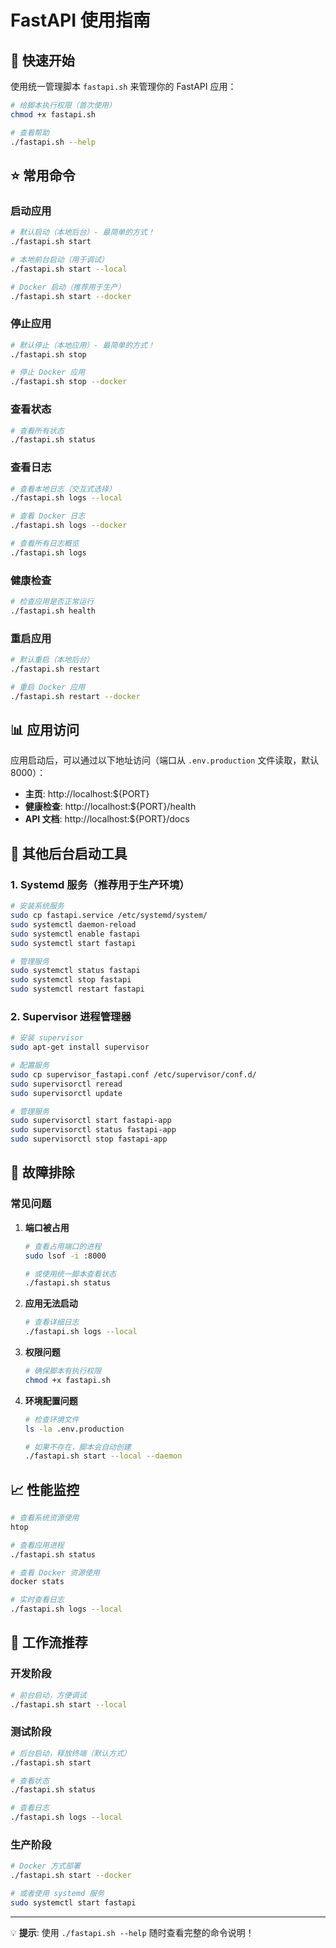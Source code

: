 # FastAPI 使用指南

## 🚀 快速开始

使用统一管理脚本 `fastapi.sh` 来管理你的 FastAPI 应用：

```bash
# 给脚本执行权限（首次使用）
chmod +x fastapi.sh

# 查看帮助
./fastapi.sh --help
```

## ⭐ 常用命令

### 启动应用

```bash
# 默认启动（本地后台）- 最简单的方式！
./fastapi.sh start

# 本地前台启动（用于调试）
./fastapi.sh start --local

# Docker 启动（推荐用于生产）
./fastapi.sh start --docker
```

### 停止应用

```bash
# 默认停止（本地应用）- 最简单的方式！
./fastapi.sh stop

# 停止 Docker 应用
./fastapi.sh stop --docker
```

### 查看状态

```bash
# 查看所有状态
./fastapi.sh status
```

### 查看日志

```bash
# 查看本地日志（交互式选择）
./fastapi.sh logs --local

# 查看 Docker 日志
./fastapi.sh logs --docker

# 查看所有日志概览
./fastapi.sh logs
```

### 健康检查

```bash
# 检查应用是否正常运行
./fastapi.sh health
```

### 重启应用

```bash
# 默认重启（本地后台）
./fastapi.sh restart

# 重启 Docker 应用
./fastapi.sh restart --docker
```

## 📊 应用访问

应用启动后，可以通过以下地址访问（端口从 `.env.production` 文件读取，默认 8000）：

- **主页**: http://localhost:${PORT}
- **健康检查**: http://localhost:${PORT}/health
- **API 文档**: http://localhost:${PORT}/docs

## 🔧 其他后台启动工具

### 1. Systemd 服务（推荐用于生产环境）

```bash
# 安装系统服务
sudo cp fastapi.service /etc/systemd/system/
sudo systemctl daemon-reload
sudo systemctl enable fastapi
sudo systemctl start fastapi

# 管理服务
sudo systemctl status fastapi
sudo systemctl stop fastapi
sudo systemctl restart fastapi
```

### 2. Supervisor 进程管理器

```bash
# 安装 supervisor
sudo apt-get install supervisor

# 配置服务
sudo cp supervisor_fastapi.conf /etc/supervisor/conf.d/
sudo supervisorctl reread
sudo supervisorctl update

# 管理服务
sudo supervisorctl start fastapi-app
sudo supervisorctl status fastapi-app
sudo supervisorctl stop fastapi-app
```

## 🐛 故障排除

### 常见问题

1. **端口被占用**

   ```bash
   # 查看占用端口的进程
   sudo lsof -i :8000

   # 或使用统一脚本查看状态
   ./fastapi.sh status
   ```

2. **应用无法启动**

   ```bash
   # 查看详细日志
   ./fastapi.sh logs --local
   ```

3. **权限问题**

   ```bash
   # 确保脚本有执行权限
   chmod +x fastapi.sh
   ```

4. **环境配置问题**

   ```bash
   # 检查环境文件
   ls -la .env.production

   # 如果不存在，脚本会自动创建
   ./fastapi.sh start --local --daemon
   ```

## 📈 性能监控

```bash
# 查看系统资源使用
htop

# 查看应用进程
./fastapi.sh status

# 查看 Docker 资源使用
docker stats

# 实时查看日志
./fastapi.sh logs --local
```

## 🔄 工作流推荐

### 开发阶段

```bash
# 前台启动，方便调试
./fastapi.sh start --local
```

### 测试阶段

```bash
# 后台启动，释放终端（默认方式）
./fastapi.sh start

# 查看状态
./fastapi.sh status

# 查看日志
./fastapi.sh logs --local
```

### 生产阶段

```bash
# Docker 方式部署
./fastapi.sh start --docker

# 或者使用 systemd 服务
sudo systemctl start fastapi
```

---

💡 **提示**: 使用 `./fastapi.sh --help` 随时查看完整的命令说明！
